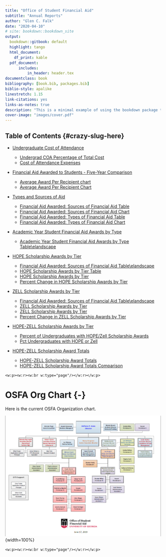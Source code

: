 ```yaml
---
title: "Office of Student Financial Aid"
subtitle: "Annual Reports"
author: "Glen C. Falk"
date: "2020-04-10"
# site: bookdown::bookdown_site
output:
  bookdown::gitbook: default
  highlight: tango
  html_document:
    df_print: kable
  pdf_document:
      includes:
          in_header: header.tex     
documentclass: book
bibliography: [book.bib, packages.bib]
biblio-style: apalike
linestretch: 1.15
link-citations: yes
links-as-notes: true
description: "This is a minimal example of using the bookdown package to write a book. The output format for this example is bookdown::gitbook."
cover-image: "images/cover.pdf"
---
```




## Table of Contents {#crazy-slug-here}

- [Undergraduate Cost of Attendance](#undergraduate-cost-of-attendance)
    - [Undergrad COA Percentage of Total Cost](#undergrad-coa-percentage-of-total-cost)
    - [Cost of Attendance Expenses](#cost-of-attendance-expenses)

- [Financial Aid Awarded to Students - Five-Year Comparison](#financial-aid-awarded-to-students---five-year-comparison)
    - [Average Award Per Recipient chart](#average-award-per-recipient-chart)
    - [Average Award Per Recipient Chart](#average-award-per-recipient-chart)

- [Types and Sources of Aid](#types-and-sources-of-aid)
    - [Financial Aid Awarded: Sources of Financial Aid Table](#financial-aid-awarded:-sources-of-financial-aid-table)
    - [Financial Aid Awarded: Sources of Financial Aid Chart](#financial-aid-awarded:-sources-of-financial-aid-chart)
    - [Financial Aid Awarded: Types of Financial Aid Table](#financial-aid-awarded:-types-of-financial-aid-table)
    - [Financial Aid Awarded: Types of Financial Aid Chart](#financial-aid-awarded:-types-of-financial-aid-chart)

- [Academic Year Student Financial Aid Awards by Type](#academic-year-student-financial-aid-awards-by-type)
    - [Academic Year Student Financial Aid Awards by Type Table\elandscape](#academic-year-student-financial-aid-awards-by-type-table\elandscape)

- [HOPE Scholarship Awards by Tier](#hope-scholarship-awards-by-tier)
    - [Financial Aid Awarded: Sources of Financial Aid Table\elandscape](#financial-aid-awarded:-sources-of-financial-aid-table\elandscape)
    - [HOPE Scholarship Awards by Tier Table](#hope-scholarship-awards-by-tier-table)
    - [HOPE Scholarship Awards by Tier](#hope-scholarship-awards-by-tier)
    - [Percent Change in HOPE Scholarship Awards by Tier](#percent-change-in-hope-scholarship-awards-by-tier)

- [ZELL Scholarship Awards by Tier](#zell-scholarship-awards-by-tier)
    - [Financial Aid Awarded: Sources of Financial Aid Table\elandscape](#financial-aid-awarded:-sources-of-financial-aid-table\elandscape)
    - [ZELL Scholarship Awards by Tier](#zell-scholarship-awards-by-tier)
    - [ZELL Scholarship Awards by Tier](#zell-scholarship-awards-by-tier)
    - [Percent Change in ZELL Scholarship Awards by Tier](#percent-change-in-zell-scholarship-awards-by-tier)

- [HOPE-ZELL Scholarship Awards by Tier](#hope-zell-scholarship-awards-by-tier)
    - [Percent of Undergraduates with HOPE/Zell Scholarship Awards](#percent-of-undergraduates-with-hope/zell-scholarship-awards)
    - [Pct Undergraduates with HOPE or Zell](#pct-undergraduates-with-hope-or-zell)
- [HOPE-ZELL Scholarship Award Totals](#hope-zell-scholarship-award-totals)
    - [HOPE-ZELL Scholarship Award Totals](#hope-zell-scholarship-award-totals)
    - [HOPE-ZELL Scholarship Award Totals Comparison](#hope-zell-scholarship-award-totals-comparison)

```{=openxml}
<w:p><w:r><w:br w:type="page"/></w:r></w:p>
```

# OSFA Org Chart {-}

Here is the current OSFA Organization chart.

![(\#fig:label)OSFA Org Chart](images/OSFAOrgChart.png){width=100%}

<!-- Remember each Rmd file contains one and only one chapter, and a chapter is defined by the first-level heading `#`. -->

<!-- To compile this example to PDF, you need XeLaTeX. You are recommended to install TinyTeX (which includes XeLaTeX): <https://yihui.name/tinytex/>. -->


```{=openxml}
<w:p><w:r><w:br w:type="page"/></w:r></w:p>
```


